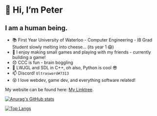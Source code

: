 # 👋 Hi, I’m Peter
## I am a human being.

- 📚 First Year University of Waterloo - Computer Engineering - IB Grad Student slowly melting into cheese... (its year 1 😱)
- 👀 I enjoy making small games and playing with my friends - currently building a game!
- 😞 CCC is fun - brain boggling
- 🌱 LWJGL and SDL in C++, oh also, Python is cool 😎
- 📫 Discord! `Ultrasword#7313`
- 😝 I love webdev, game dev, and everything software related!

My website can be found here: [My Linktree](https://linktr.ee/petthepotat).

<!--- git repo https://github.com/anuraghazra/github-readme-stats --->
[![Anurag's GitHub stats](https://github-readme-stats.vercel.app/api?username=Ultrasword)](https://github.com/anuraghazra/github-readme-stats)

[![Top Langs](https://github-readme-stats.vercel.app/api/top-langs/?username=Ultrasword)](https://github.com/anuraghazra/github-readme-stats)


<!---
Ultrasword/Ultrasword is a ✨ special ✨ repository because its `README.md` (this file) appears on your GitHub profile.
You can click the Preview link to take a look at your changes.
--->
